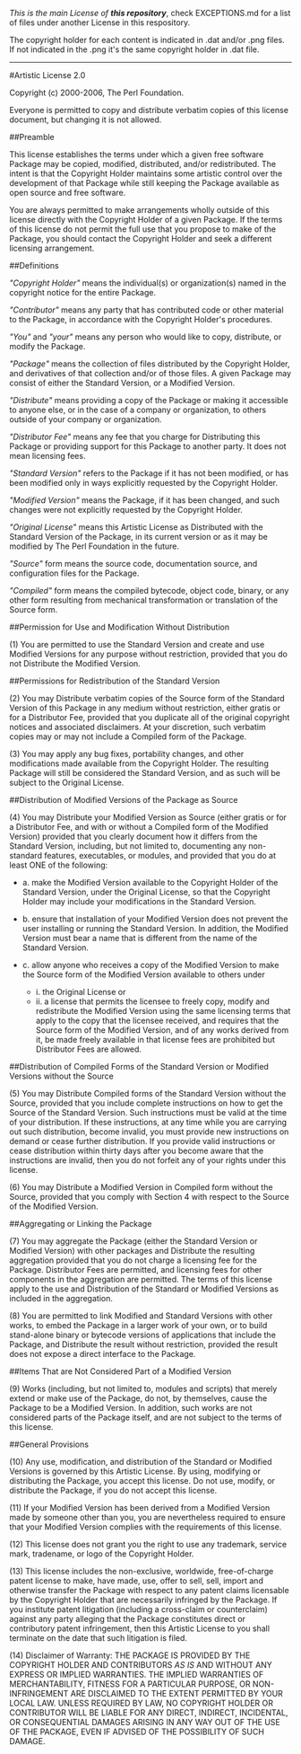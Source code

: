 _This is the main License of **this repository**_, check EXCEPTIONS.md for a list of files under another License in this respository.

The copyright holder for each content is indicated in .dat and/or .png files. If not indicated in the .png it's the same copyright holder in .dat file.

----------------------------------------------------------------------------

#Artistic License 2.0

Copyright (c) 2000-2006, The Perl Foundation.

Everyone is permitted to copy and distribute verbatim copies of this license document, but changing it is not allowed.

##Preamble

This license establishes the terms under which a given free software Package may be copied, modified, distributed, and/or redistributed. The intent is that the Copyright Holder maintains some artistic control over the development of that Package while still keeping the Package available as open source and free software.

You are always permitted to make arrangements wholly outside of this license directly with the Copyright Holder of a given Package. If the terms of this license do not permit the full use that you propose to make of the Package, you should contact the Copyright Holder and seek a different licensing arrangement.

##Definitions

*"Copyright Holder"* means the individual(s) or organization(s) named in the copyright notice for the entire Package.

*"Contributor"* means any party that has contributed code or other material to the Package, in accordance with the Copyright Holder's procedures.

*"You"* and *"your"* means any person who would like to copy, distribute, or modify the Package.

*"Package"* means the collection of files distributed by the Copyright Holder, and derivatives of that collection and/or of those files. A given Package may consist of either the Standard Version, or a Modified Version.

*"Distribute"* means providing a copy of the Package or making it accessible to anyone else, or in the case of a company or organization, to others outside of your company or organization.

*"Distributor Fee"* means any fee that you charge for Distributing this Package or providing support for this Package to another party. It does not mean licensing fees.

*"Standard Version"* refers to the Package if it has not been modified, or has been modified only in ways explicitly requested by the Copyright Holder.

*"Modified Version"* means the Package, if it has been changed, and such changes were not explicitly requested by the Copyright Holder.

*"Original License"* means this Artistic License as Distributed with the Standard Version of the Package, in its current version or as it may be modified by The Perl Foundation in the future.

*"Source"* form means the source code, documentation source, and configuration files for the Package.

*"Compiled"* form means the compiled bytecode, object code, binary, or any other form resulting from mechanical transformation or translation of the Source form.

##Permission for Use and Modification Without Distribution

(1) You are permitted to use the Standard Version and create and use Modified Versions for any purpose without restriction, provided that you do not Distribute the Modified Version.

##Permissions for Redistribution of the Standard Version

(2) You may Distribute verbatim copies of the Source form of the Standard Version of this Package in any medium without restriction, either gratis or for a Distributor Fee, provided that you duplicate all of the original copyright notices and associated disclaimers. At your discretion, such verbatim copies may or may not include a Compiled form of the Package.

(3) You may apply any bug fixes, portability changes, and other modifications made available from the Copyright Holder. The resulting Package will still be considered the Standard Version, and as such will be subject to the Original License.

##Distribution of Modified Versions of the Package as Source

(4) You may Distribute your Modified Version as Source (either gratis or for a Distributor Fee, and with or without a Compiled form of the Modified Version) provided that you clearly document how it differs from the Standard Version, including, but not limited to, documenting any non-standard features, executables, or modules, and provided that you do at least ONE of the following:

* a. make the Modified Version available to the Copyright Holder of the Standard Version, under the Original License, so that the Copyright Holder may include your modifications in the Standard Version.

* b. ensure that installation of your Modified Version does not prevent the user installing or running the Standard Version. In addition, the Modified Version must bear a name that is different from the name of the Standard Version.

* c. allow anyone who receives a copy of the Modified Version to make the Source form of the Modified Version available to others under

	* i. the Original License or
	* ii. a license that permits the licensee to freely copy, modify and redistribute the Modified Version using the same licensing terms that apply to the copy that the licensee received, and requires that the Source form of the Modified Version, and of any works derived from it, be made freely available in that license fees are prohibited but Distributor Fees are allowed.

##Distribution of Compiled Forms of the Standard Version or Modified Versions without the Source

(5) You may Distribute Compiled forms of the Standard Version without the Source, provided that you include complete instructions on how to get the Source of the Standard Version. Such instructions must be valid at the time of your distribution. If these instructions, at any time while you are carrying out such distribution, become invalid, you must provide new instructions on demand or cease further distribution. If you provide valid instructions or cease distribution within thirty days after you become aware that the instructions are invalid, then you do not forfeit any of your rights under this license.

(6) You may Distribute a Modified Version in Compiled form without the Source, provided that you comply with Section 4 with respect to the Source of the Modified Version.

##Aggregating or Linking the Package

(7) You may aggregate the Package (either the Standard Version or Modified Version) with other packages and Distribute the resulting aggregation provided that you do not charge a licensing fee for the Package. Distributor Fees are permitted, and licensing fees for other components in the aggregation are permitted. The terms of this license apply to the use and Distribution of the Standard or Modified Versions as included in the aggregation.

(8) You are permitted to link Modified and Standard Versions with other works, to embed the Package in a larger work of your own, or to build stand-alone binary or bytecode versions of applications that include the Package, and Distribute the result without restriction, provided the result does not expose a direct interface to the Package.

##Items That are Not Considered Part of a Modified Version

(9) Works (including, but not limited to, modules and scripts) that merely extend or make use of the Package, do not, by themselves, cause the Package to be a Modified Version. In addition, such works are not considered parts of the Package itself, and are not subject to the terms of this license.

##General Provisions

(10) Any use, modification, and distribution of the Standard or Modified Versions is governed by this Artistic License. By using, modifying or distributing the Package, you accept this license. Do not use, modify, or distribute the Package, if you do not accept this license.

(11) If your Modified Version has been derived from a Modified Version made by someone other than you, you are nevertheless required to ensure that your Modified Version complies with the requirements of this license.

(12) This license does not grant you the right to use any trademark, service mark, tradename, or logo of the Copyright Holder.

(13) This license includes the non-exclusive, worldwide, free-of-charge patent license to make, have made, use, offer to sell, sell, import and otherwise transfer the Package with respect to any patent claims licensable by the Copyright Holder that are necessarily infringed by the Package. If you institute patent litigation (including a cross-claim or counterclaim) against any party alleging that the Package constitutes direct or contributory patent infringement, then this Artistic License to you shall terminate on the date that such litigation is filed.

(14) Disclaimer of Warranty: THE PACKAGE IS PROVIDED BY THE COPYRIGHT HOLDER AND CONTRIBUTORS *AS IS* AND WITHOUT ANY EXPRESS OR IMPLIED WARRANTIES. THE IMPLIED WARRANTIES OF MERCHANTABILITY, FITNESS FOR A PARTICULAR PURPOSE, OR NON-INFRINGEMENT ARE DISCLAIMED TO THE EXTENT PERMITTED BY YOUR LOCAL LAW. UNLESS REQUIRED BY LAW, NO COPYRIGHT HOLDER OR CONTRIBUTOR WILL BE LIABLE FOR ANY DIRECT, INDIRECT, INCIDENTAL, OR CONSEQUENTIAL DAMAGES ARISING IN ANY WAY OUT OF THE USE OF THE PACKAGE, EVEN IF ADVISED OF THE POSSIBILITY OF SUCH DAMAGE.